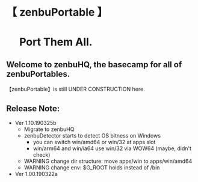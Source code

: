 # 【 zenbuPortable 】
# 　 Port Them All.
## Welcome to zenbuHQ, the basecamp for all of zenbuPortables.
【zenbuPortable】is still UNDER CONSTRUCTION here.

## Release Note:
- Ver 1.10.190325b
  - Migrate to zenbuHQ
  - zenbuDetector starts to detect OS bitness on Windows
    - you can switch win/amd64 or win/32 at apps slot
    - win/arm64 and win/ia64 use win/32 via WOW64 (maybe, didn't check)
  - WARNING change dir structure: move apps/win to apps/win/amd64
  - WARNING change env: $G_ROOT holds instead of /bin
- Ver 1.00.190322a
